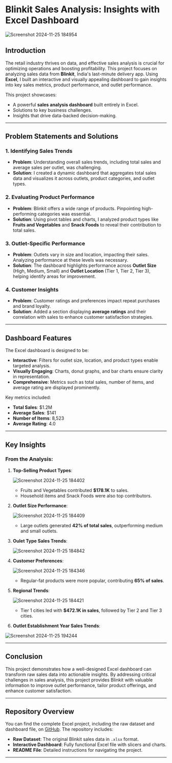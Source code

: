 # Blinkit Sales Analysis: Insights with Excel Dashboard

![Screenshot 2024-11-25 184954](https://github.com/user-attachments/assets/ef6592c6-7763-48ab-bc69-aa2bf3595fed)


## Introduction

The retail industry thrives on data, and effective sales analysis is crucial for optimizing operations and boosting profitability. This project focuses on analyzing sales data from **Blinkit**, India's last-minute delivery app. Using **Excel**, I built an interactive and visually appealing dashboard to gain insights into key sales metrics, product performance, and outlet performance.

This project showcases:
- A powerful **sales analysis dashboard** built entirely in Excel.
- Solutions to key business challenges.
- Insights that drive data-backed decision-making.

---

## Problem Statements and Solutions

### 1. Identifying Sales Trends
- **Problem**: Understanding overall sales trends, including total sales and average sales per outlet, was challenging.
- **Solution**: I created a dynamic dashboard that aggregates total sales data and visualizes it across outlets, product categories, and outlet types. 

### 2. Evaluating Product Performance
- **Problem**: Blinkit offers a wide range of products. Pinpointing high-performing categories was essential.
- **Solution**: Using pivot tables and charts, I analyzed product types like **Fruits and Vegetables** and **Snack Foods** to reveal their contribution to total sales.

### 3. Outlet-Specific Performance
- **Problem**: Outlets vary in size and location, impacting their sales. Analyzing performance at these levels was necessary.
- **Solution**: The dashboard highlights performance across **Outlet Size** (High, Medium, Small) and **Outlet Location** (Tier 1, Tier 2, Tier 3), helping identify areas for improvement.

### 4. Customer Insights
- **Problem**: Customer ratings and preferences impact repeat purchases and brand loyalty.
- **Solution**: Added a section displaying **average ratings** and their correlation with sales to enhance customer satisfaction strategies.

---

## Dashboard Features

The Excel dashboard is designed to be:
- **Interactive**: Filters for outlet size, location, and product types enable targeted analysis.
- **Visually Engaging**: Charts, donut graphs, and bar charts ensure clarity in representation.
- **Comprehensive**: Metrics such as total sales, number of items, and average rating are displayed prominently.

Key metrics included:
- **Total Sales**: $1.2M
- **Average Sales**: $141
- **Number of Items**: 8,523
- **Average Rating**: 4.0
---

## Key Insights

### From the Analysis:
1. **Top-Selling Product Types**:
   
   ![Screenshot 2024-11-25 184402](https://github.com/user-attachments/assets/bf879d15-bb25-482c-ab68-2287dfe42679)
   
   - Fruits and Vegetables contributed **$178.1K** to sales.
   - Household items and Snack Foods were also top contributors.
   
3. **Outlet Size Performance**:
   
   ![Screenshot 2024-11-25 184409](https://github.com/user-attachments/assets/18f87918-2f9e-4f76-86ae-49e14d2edee0)
   
    - Large outlets generated **42% of total sales**, outperforming medium and small outlets.
5. **Oulet Type Sales Trends**:
   
     ![Screenshot 2024-11-25 184842](https://github.com/user-attachments/assets/bebf02ef-c76c-43f4-a2be-5c70b2fd1ce2)
   

7. **Customer Preferences**:
   
   ![Screenshot 2024-11-25 184346](https://github.com/user-attachments/assets/57062f5d-8c31-48b5-9990-bd5ac087d652)
   
   - Regular-fat products were more popular, contributing **65% of sales**.

9. **Regional Trends**:
    
   ![Screenshot 2024-11-25 184421](https://github.com/user-attachments/assets/5f8c0176-8f74-4d21-8498-b78dafabab79)
   
   - Tier 1 cities led with **$472.1K in sales**, followed by Tier 2 and Tier 3 cities.
11. **Outlet Establishment Year Sales Trends**:
    
   ![Screenshot 2024-11-25 194244](https://github.com/user-attachments/assets/8620214d-815c-4d6d-a5c6-bcfe6ce37235)

---

## Conclusion

This project demonstrates how a well-designed Excel dashboard can transform raw sales data into actionable insights. By addressing critical challenges in sales analysis, this project provides Blinkit with valuable information to improve outlet performance, tailor product offerings, and enhance customer satisfaction.

---

## Repository Overview

You can find the complete Excel project, including the raw dataset and dashboard file, on [GitHub](https://github.com/wheangeance/Blinkit-Sales-Analysis). The repository includes:
- **Raw Dataset**: The original Blinkit sales data in `.xlsx` format.
- **Interactive Dashboard**: Fully functional Excel file with slicers and charts.
- **README File**: Detailed instructions for navigating the project.

---

